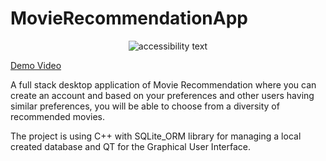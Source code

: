 # MovieRecommendationApp

<p align="center">
  <img src="https://iili.io/HnbXZQa.png" alt="accessibility text">
</p>

<a href="https://youtu.be/Ev-hy9ANwqY">Demo Video</a>

A full stack desktop application of Movie Recommendation where you can create an account and based on your preferences and other users having similar preferences, you will be able to choose from a diversity of recommended movies.

The project is using C++ with SQLite_ORM library for managing a local created database and QT for the Graphical User Interface.
